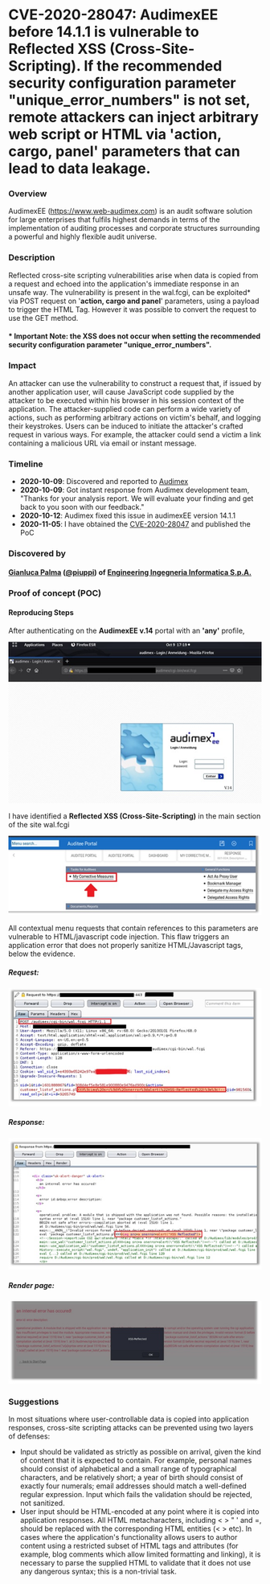 
# CVE-2020-28047: AudimexEE before 14.1.1 is vulnerable to Reflected XSS (Cross-Site-Scripting). If the recommended security configuration parameter "unique_error_numbers" is not set, remote attackers can inject arbitrary web script or HTML via 'action, cargo, panel' parameters that can lead to data leakage.

### Overview

AudimexEE (https://www.web-audimex.com) is an audit software solution for large enterprises that fulfils highest demands in terms of the implementation of auditing processes and corporate structures surrounding a powerful and highly flexible audit universe.

### Description
Reflected cross-site scripting vulnerabilities arise when data is copied from a request and echoed into the application's immediate response in an unsafe way. The vulnerability is present in the wal.fcgi, can be exploited* via POST request on '**action, cargo and panel**' parameters, using a payload to trigger the HTML Tag. However it was possible to convert the request to use the GET method.
  
#### * Important Note: the XSS does not occur when setting the recommended security configuration parameter "**unique_error_numbers**".

### Impact
An attacker can use the vulnerability to construct a request that, if issued by another application user, will cause JavaScript code supplied by the attacker to be executed within his browser in his session context of the application. The attacker-supplied code can perform a wide variety of actions, such as performing arbitrary actions on victim's behalf, and logging their keystrokes. Users can be induced to initiate the attacker's crafted request in various ways. For example, the attacker could send a victim a link containing a malicious URL via email or instant message.

### Timeline
- **2020-10-09**: Discovered and reported to [Audimex](https://www.web-audimex.com)
- **2020-10-09**: Got instant response from Audimex development team, "Thanks for your analysis report. We will evaluate your finding and get back to you soon with our feedback."
- **2020-10-12**: Audimex fixed this issue in audimexEE version 14.1.1
- **2020-11-05**: I have obtained the [CVE-2020-28047](https://nvd.nist.gov/vuln/detail/CVE-2020-28047) and published the PoC

### Discovered by

#### [Gianluca Palma](https://www.linkedin.com/in/piuppi/) ([@piuppi](https://twitter.com/piuppi)) of [Engineering Ingegneria Informatica S.p.A.](https://www.eng.it)

### Proof of concept (POC)
#### Reproducing Steps

After authenticating on the **AudimexEE v.14** portal with an **'any'** profile,

![Screenshot](images/audimex.jpg)


I have identified a **Reflected XSS (Cross-Site-Scripting)** in the main section of the site wal.fcgi

![Screenshot](images/xss-menu.jpg)

All contextual menu requests that contain references to this parameters are vulnerable to HTML/javascript code injection. This flaw triggers an application error that does not properly sanitize HTML/Javascript tags, below the evidence.


##### Request:

![Screenshot](images/xss-request.jpg)



##### Response:

![Screenshot](images/xss-response.jpg)

##### Render page:
![Screenshot](images/xss-render.jpg)


### Suggestions

In most situations where user-controllable data is copied into application responses, cross-site scripting attacks can be prevented using two layers of defenses:
- Input should be validated as strictly as possible on arrival, given the kind of content that it is expected to contain. For example, personal names should consist of alphabetical and a small range of typographical characters, and be relatively short; a year of birth should consist of exactly four numerals; email addresses should match a well-defined regular expression. Input which fails the validation should be rejected, not sanitized.
- User input should be HTML-encoded at any point where it is copied into application responses. All HTML metacharacters, including < > " ' and =, should be replaced with the corresponding HTML entities (&lt; &gt; etc).
In cases where the application's functionality allows users to author content using a restricted subset of HTML tags and attributes (for example, blog comments which allow limited formatting and linking), it is necessary to parse the supplied HTML to validate that it does not use any dangerous syntax; this is a non-trivial task.




